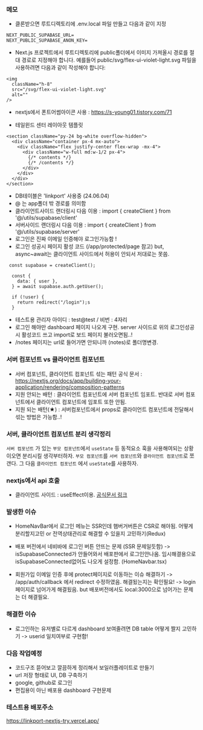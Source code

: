 ### 메모

- 클론받으면 루트디렉토리에 .env.local 파일 만들고 다음과 같이 지정

```
NEXT_PUBLIC_SUPABASE_URL=
NEXT_PUBLIC_SUPABASE_ANON_KEY=
```

- Next.js 프로젝트에서 루트디렉토리에 public폴더에서 이미지 가져올시 경로를 절대 경로로 지정해야 합니다.
  예를들어 public/svg/flex-ui-violet-light.svg 파일을 사용하려면 다음과 같이 작성해야 합니다:

```
<img
  className="h-8"
  src="/svg/flex-ui-violet-light.svg"
  alt=""
/>
```

- nextjs에서 폰트어썸아이콘 사용 : https://s-young01.tistory.com/71

- 테일윈드 센터 레이아웃 템플릿

```
<section className="py-24 bg-white overflow-hidden">
  <div className="container px-4 mx-auto">
    <div className="flex justify-center flex-wrap -mx-4">
      <div className="w-full md:w-1/2 px-4">
        {/* contents */}
        {/* /contents */}
      </div>
    </div>
  </div>
</section>
```

- DB테이블은 'linkport' 사용중 (24.06.04)
- @ 는 app폴더 밖 경로를 의미함
- 클라이언트사이드 랜더링시 다음 이용 : import { createClient } from '@/utils/supabase/client'
- 서버사이드 랜더링시 다음 이용 : import { createClient } from '@/utils/supabase/server'
- 로그인은 진짜 이메일 인증해야 로그인가능함 !
- 로그인 성공시 페이지 활성 코드 (/app/protected/page 참고) but, async~await는 클라이언트 사이드에서 허용이 안되서 저대로는 못씀.

```
 const supabase = createClient();

  const {
    data: { user },
  } = await supabase.auth.getUser();

  if (!user) {
    return redirect("/login");s
  }
```

- 테스트용 관리자 아이디 : test@test / 비번 : 4자리
- 로그인 해야만 dashboard 페이지 나오게 구현. server 사이드로 위의 로그인성공시 활성코드 쓰고 import로 보드 페이지 불러오면됨..!
- /notes 페이지는 url로 들어가면 안되니까 (notes)로 폴더명변경.

### 서버 컴포넌트 vs 클라이언트 컴포넌트
- 서버 컴포넌트, 클라이언트 컴포넌트 섞는 패턴 공식 문서 :  https://nextjs.org/docs/app/building-your-application/rendering/composition-patterns
- 지원 안되는 배턴 : 클라이언트 컴포넌트에 서버 컴포넌트 임포트. 반대로 서버 컴포넌트에서 클라이언트 컴포넌트에 임포트 또한 안됨.
- 지원 되는 배턴(★) : 서버컴포넌트에서 props로 클라이언트 컴포넌트에 전달해서 섞는 방법은 가능함..!

### 서버, 클라이언트 컴포넌트 분리 생각정리
`서버 컴포넌트` 가 있는 `부모 컴포넌트`에서 `useState` 등 동적요소 훅을 사용해여되는 상황이오면 
분리시킬 생각부터하자. `부모 컴포넌트`를 `서버 컴포넌트`와 `클라이언트 컴포넌트`로 쪼갠다. 
그 다음 `클라이언트 컴포넌트` 에서 `useState`를 사용하자.

### nextjs에서 api 호출
- 클라이언트 사이드 : useEffect이용. [공식문서 링크](https://nextjs.org/docs/pages/building-your-application/data-fetching/client-side)


### 발생한 이슈
- HomeNavBar에서 로그인 메뉴는 SSR인데 햄버거버튼은 CSR로 해야됨. 어떻게 분리할지고민 or 전역상태관리로 해결할 수 있을지 고민하기(Redux)

- 배포 버전에서 네비바에 로그인 버튼 안뜨는 문제 (SSR 문제일듯함)
-> isSupabaseConnected가 안들어와서 배포판에서 로그인안나옴. 임시해결용으로 isSupabaseConnected없어도 나오게 설정함. (HomeNavbar.tsx)

- 회원가입 이메일 인증 후에 protect페이지로 이동하는 이슈 해결하기 
-> /app/auth/callback 에서 redirect 수정하였음. 해결됬는지는 확인필요!
-> login 페이지로 넘어가게 해결됬음. but 배포버전에서도 local:3000으로 넘어가는 문제는 더 해결필요.

### 해결한 이슈
- 로그인하는 유저별로 다르게 dashboard 보여줄려면 DB table 어떻게 짤지 고민하기 -> userid 일치여부로 구현함!

### 다음 작업예정
- 코드구조 뜯어보고 깔끔하게 정리해서 보일러플레이트로 만들기
- url 저장 형태로 UI, DB 구축하기
- google, github로 로그인
- 편집용이 아닌 배포용 dashboard 구현문제

### 테스트용 배포주소

https://linkport-nextjs-try.vercel.app/
